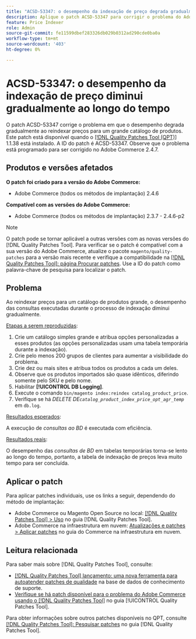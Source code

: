 ```yaml
---
title: "ACSD-53347: o desempenho da indexação de preço degrada gradualmente as horas extras"
description: Aplique o patch ACSD-53347 para corrigir o problema do Adobe Commerce em que o desempenho diminui gradualmente ao reindexar preços para um catálogo de produtos grande.
feature: Price Indexer
role: Admin
source-git-commit: fe11599dbef283326db029b0312ad290cde0ba0a
workflow-type: tm+mt
source-wordcount: '403'
ht-degree: 0%

---
```


# ACSD-53347: o desempenho da indexação de preço diminui gradualmente ao longo do tempo

O patch ACSD-53347 corrige o problema em que o desempenho degrada gradualmente ao reindexar preços para um grande catálogo de produtos. Este patch está disponível quando o [[!DNL Quality Patches Tool (QPT)]](https://experienceleague.adobe.com/en/docs/commerce-knowledge-base/kb/announcements/commerce-announcements/magento-quality-patches-released-new-tool-to-self-serve-quality-patches) 1.1.38 está instalado. A ID do patch é ACSD-53347. Observe que o problema está programado para ser corrigido no Adobe Commerce 2.4.7.

## Produtos e versões afetados

**O patch foi criado para a versão do Adobe Commerce:**

* Adobe Commerce (todos os métodos de implantação) 2.4.6

**Compatível com as versões do Adobe Commerce:**

* Adobe Commerce (todos os métodos de implantação) 2.3.7 - 2.4.6-p2

>[!NOTE]
>
>O patch pode se tornar aplicável a outras versões com as novas versões do [!DNL Quality Patches Tool]. Para verificar se o patch é compatível com a sua versão do Adobe Commerce, atualize o pacote `magento/quality-patches` para a versão mais recente e verifique a compatibilidade na [[!DNL Quality Patches Tool]: página Procurar patches](https://experienceleague.adobe.com/tools/commerce-quality-patches/index.html). Use a ID do patch como palavra-chave de pesquisa para localizar o patch.

## Problema

Ao reindexar preços para um catálogo de produtos grande, o desempenho das consultas executadas durante o processo de indexação diminui gradualmente.

<u>Etapas a serem reproduzidas</u>:

1. Crie um catálogo simples grande e atribua opções personalizadas a esses produtos (as opções personalizadas usam uma tabela temporária durante a indexação).
1. Crie pelo menos 200 grupos de clientes para aumentar a visibilidade do problema.
1. Crie dez ou mais sites e atribua todos os produtos a cada um deles.
1. Observe que os produtos importados são quase idênticos, diferindo somente pelo SKU e pelo nome.
1. Habilitar **[!UICONTROL DB Logging]**.
1. Execute o comando `bin/magento index:reindex catalog_product_price`.
1. Verifique se há *DELETE DE`catalog_product_index_price_opt_agr_temp`* em `db.log`.

<u>Resultados esperados</u>:

A execução de *consultas ao BD* é executada com eficiência.

<u>Resultados reais</u>:

O desempenho das *consultas de BD* em tabelas temporárias torna-se lento ao longo do tempo, portanto, a tabela de indexação de preços leva muito tempo para ser concluída.

## Aplicar o patch

Para aplicar patches individuais, use os links a seguir, dependendo do método de implantação:

* Adobe Commerce ou Magento Open Source no local: [[!DNL Quality Patches Tool] > Uso](/help/tools/quality-patches-tool/usage.md) no guia [!DNL Quality Patches Tool].
* Adobe Commerce na infraestrutura em nuvem: [Atualizações e patches > Aplicar patches](https://experienceleague.adobe.com/docs/commerce-cloud-service/user-guide/develop/upgrade/apply-patches.html) no guia do Commerce na infraestrutura em nuvem.

## Leitura relacionada

Para saber mais sobre [!DNL Quality Patches Tool], consulte:

* [[!DNL Quality Patches Tool] lançamento: uma nova ferramenta para autoatender patches de qualidade](https://experienceleague.adobe.com/en/docs/commerce-knowledge-base/kb/announcements/commerce-announcements/magento-quality-patches-released-new-tool-to-self-serve-quality-patches) na base de dados de conhecimento de suporte.
* [Verifique se há patch disponível para o problema do Adobe Commerce usando o  [!DNL Quality Patches Tool]](/help/tools/quality-patches-tool/patches-available-in-qpt/check-patch-for-magento-issue-with-magento-quality-patches.md) no guia [!UICONTROL Quality Patches Tool].


Para obter informações sobre outros patches disponíveis no QPT, consulte [[!DNL Quality Patches Tool]: Pesquisar patches](https://experienceleague.adobe.com/tools/commerce-quality-patches/index.html) no guia [!DNL Quality Patches Tool].
